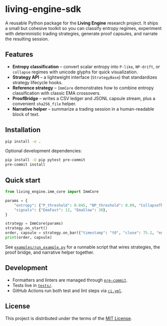 # living-engine-sdk

A reusable Python package for the **Living Engine** research project. It ships a small but
cohesive toolkit so you can classify entropy regimes, experiment with deterministic trading
strategies, generate proof capsules, and narrate the resulting session.

## Features

- **Entropy classification** – convert scalar entropy into `P-like`, `NP-drift`, or
  `collapse` regimes with unicode glyphs for quick visualization.
- **Strategy API** – a lightweight interface (`StrategyBase`) that standardizes strategy
  lifecycle hooks.
- **Reference strategy** – `ImmCore` demonstrates how to combine entropy classification with
  classic EMA crossovers.
- **ProofBridge** – writes a CSV ledger and JSONL capsule stream, plus a convenient
  `sha256_file` helper.
- **Narrative helper** – summarize a trading session in a human-readable block of text.

## Installation

```bash
pip install -e .
```

Optional development dependencies:

```bash
pip install -U pip pytest pre-commit
pre-commit install
```

## Quick start

```python
from living_engine.imm_core import ImmCore

params = {
    "entropy": {"P_threshold": 0.045, "NP_threshold": 0.09, "CollapseThreshold": 0.09},
    "signals": {"EmaFast": 12, "EmaSlow": 30},
}

strategy = ImmCore(params)
strategy.on_start()
order, capsule = strategy.on_bar({"timestamp": "t0", "close": 75.2, "entropy": 0.038})
print(order, capsule)
```

See [`examples/run_example.py`](examples/run_example.py) for a runnable script that wires
strategies, the proof bridge, and narrative helper together.

## Development

- Formatters and linters are managed through [`pre-commit`](.pre-commit-config.yaml).
- Tests live in [`tests/`](tests/).
- GitHub Actions run both test and lint steps via [`ci.yml`](.github/workflows/ci.yml).

## License

This project is distributed under the terms of the [MIT License](LICENSE).
